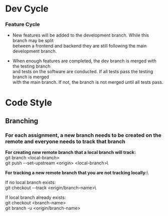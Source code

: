 # Dev Cycle

### Feature Cycle

- New features will be added to the development branch. While this branch may be split\
between a frontend and backend they are still following the main development branch.

- When enough features are completed, the dev branch is merged with the testing branch\
and tests on the software are conducted. If all tests pass the testing branch is merged\
with the main branch. If not, the branch is not merged until all tests pass.

# Code Style

## Branching

### For each assignment, a new branch needs to be created on the remote and everyone needs to track that branch
  
**For creating new remote branch that a local branch will track:**\
git branch \<local-branch>\
git push --set-upstream \<origin> \<local-branch>\

**For tracking a new remote branch that you are not tracking locally:**\

If no local branch exists:\
git checkout --track \<origin/branch-name>\

If local branch already exists:\
git checkout \<branch-name>\
git branch -u \<origin/branch-name>
